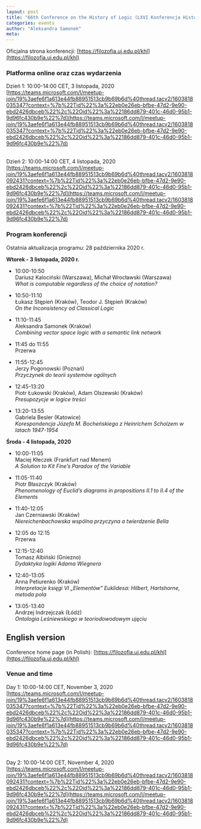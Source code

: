 ```yaml
---
layout: post
title: "66th Conference on the History of Logic (LXVI Konferencja Historii Logiki) in Kraków, Poland"
categories: events 
author: "Aleksandra Samonek"
meta: 
---
```


Oficjalna strona konferencji: [https://filozofia.uj.edu.pl/khl](https://filozofia.uj.edu.pl/khl)


### Platforma online oraz czas wydarzenia

Dzień 1: 10:00-14:00 CET, 3 listopada, 2020<br>
[https://teams.microsoft.com/l/meetup-join/19%3aefe6f1a613e44fb88951513cb9b69b6d%40thread.tacv2/1603818035347?context=%7b%22Tid%22%3a%22eb0e26eb-bfbe-47d2-9e90-ebd2426dbceb%22%2c%22Oid%22%3a%22186dd879-401c-46d0-95b1-9d96fc430b9e%22%7d](https://teams.microsoft.com/l/meetup-join/19%3aefe6f1a613e44fb88951513cb9b69b6d%40thread.tacv2/1603818035347?context=%7b%22Tid%22%3a%22eb0e26eb-bfbe-47d2-9e90-ebd2426dbceb%22%2c%22Oid%22%3a%22186dd879-401c-46d0-95b1-9d96fc430b9e%22%7d)<br><br>

Dzień 2: 10:00-14:00 CET, 4 listopada, 2020<br>
[https://teams.microsoft.com/l/meetup-join/19%3aefe6f1a613e44fb88951513cb9b69b6d%40thread.tacv2/1603818092431?context=%7b%22Tid%22%3a%22eb0e26eb-bfbe-47d2-9e90-ebd2426dbceb%22%2c%22Oid%22%3a%22186dd879-401c-46d0-95b1-9d96fc430b9e%22%7d](https://teams.microsoft.com/l/meetup-join/19%3aefe6f1a613e44fb88951513cb9b69b6d%40thread.tacv2/1603818092431?context=%7b%22Tid%22%3a%22eb0e26eb-bfbe-47d2-9e90-ebd2426dbceb%22%2c%22Oid%22%3a%22186dd879-401c-46d0-95b1-9d96fc430b9e%22%7d)

### Program konferencji

Ostatnia aktualizacja programu: 28 października 2020 r.

<b>Wtorek - 3 listopada, 2020 r.</b><br>

- 10:00-10:50  
Dariusz Kalociński (Warszawa), Michał Wrocławski (Warszawa)  
_What is computable regardless of the choice of notation?_  

- 10:50-11:10  
Łukasz Stępień (Kraków), Teodor J. Stępień (Kraków)  
_On the Inconsistency od Classical Logic_

- 11:10-11:45  
Aleksandra Samonek (Kraków)  
_Combining vector space logic with a semantic link network_

- 11:45 do 11:55  
Przerwa  

- 11:55-12:45  
Jerzy Pogonowski (Poznań)  
_Przyczynek do teorii systemów ogólnych_

- 12:45-13:20  
Piotr Łukowski (Kraków), Adam Olszewski (Kraków)  
_Presupozycje w logice treści_  

- 13:20-13:55  
Gabriela Besler (Katowice)  
_Korespondencja Józefa M. Bocheńskiego z Heinrichem Scholzem w latach 1947-1954_


<b>Środa - 4 listopada, 2020</b><br>

- 10:00-11:05  
Maciej Kłeczek (Frankfurt nad Menem)  
_A Solution to Kit Fine’s Paradox of the Variable_  

- 11:05-11:40  
Piotr Błaszczyk (Kraków)  
_Phenomenology of Euclid’s diagrams in propositions II.1 to II.4 of the Elements_  

- 11:40-12:05  
Jan Czerniawski (Kraków)  
_Niereichenbachowska wspólna przyczyna a twierdzenie Bella_

- 12:05 do 12:15  
Przerwa

- 12:15-12:40  
Tomasz Albiński (Gniezno)  
_Dydaktyka logiki Adama Wiegnera_

- 12:40-13:05  
Anna Petiurenko (Kraków)  
_Interpretacje księgi VI „Elementów” Euklidesa: Hilbert, Hartshorne, metoda pola_

- 13:05-13:40  
Andrzej Indrzejczak (Łódź)  
_Ontologia Leśniewskiego w teoriodowodowym ujęciu_


## English version

Conference home page (in Polish): [https://filozofia.uj.edu.pl/khl](https://filozofia.uj.edu.pl/khl)

### Venue and time

Day 1: 10:00-14:00 CET, November 3, 2020<br>
[https://teams.microsoft.com/l/meetup-join/19%3aefe6f1a613e44fb88951513cb9b69b6d%40thread.tacv2/1603818035347?context=%7b%22Tid%22%3a%22eb0e26eb-bfbe-47d2-9e90-ebd2426dbceb%22%2c%22Oid%22%3a%22186dd879-401c-46d0-95b1-9d96fc430b9e%22%7d](https://teams.microsoft.com/l/meetup-join/19%3aefe6f1a613e44fb88951513cb9b69b6d%40thread.tacv2/1603818035347?context=%7b%22Tid%22%3a%22eb0e26eb-bfbe-47d2-9e90-ebd2426dbceb%22%2c%22Oid%22%3a%22186dd879-401c-46d0-95b1-9d96fc430b9e%22%7d)<br><br>

Day 2: 10:00-14:00 CET, November 4, 2020<br>
[https://teams.microsoft.com/l/meetup-join/19%3aefe6f1a613e44fb88951513cb9b69b6d%40thread.tacv2/1603818092431?context=%7b%22Tid%22%3a%22eb0e26eb-bfbe-47d2-9e90-ebd2426dbceb%22%2c%22Oid%22%3a%22186dd879-401c-46d0-95b1-9d96fc430b9e%22%7d](https://teams.microsoft.com/l/meetup-join/19%3aefe6f1a613e44fb88951513cb9b69b6d%40thread.tacv2/1603818092431?context=%7b%22Tid%22%3a%22eb0e26eb-bfbe-47d2-9e90-ebd2426dbceb%22%2c%22Oid%22%3a%22186dd879-401c-46d0-95b1-9d96fc430b9e%22%7d)


